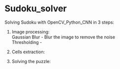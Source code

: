 # Sudoku_solver

Solving Sudoku with OpenCV_Python_CNN in 3 steps:
1) Image processing:  
    Gaussian Blur - Blur the image to remove the noise  
    Thresholding -   
    
2) Cells extraction:  
    

3) Solving the puzzle:  


